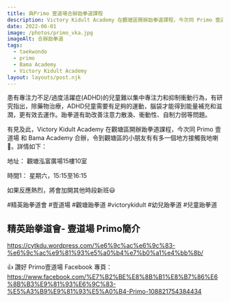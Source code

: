 ```yaml
---
title: 與Primo 壹道場合辦跆拳道課程
description: Victory Kidult Academy 在觀塘區開辦跆拳道課程，今次同 Primo 壹道場 和 Bama Academy 合辦，好讓觀塘區的小朋友有多一個鄰近的港鐵站的地方練習跆拳道。患有專注力不足/過度活躍症(ADHD)的兒童難以集中專注力和抑制衝動行為，有研究指出，除藥物治療，ADHD兒童需要有足夠的運動，腦袋才能得到能量補充和滋潤，更有效去運作。跆拳道有助改善注意力散渙、衝動性、自制力弱等問題。
date: 2022-06-01
image: /photos/primo_vka.jpg
imageAlt: 合辦跆拳道
tags:
  - taekwondo
  - primo
  - Bama Academy
  - Victory Kidult Academy
layout: layouts/post.njk
---
```


患有專注力不足/過度活躍症(ADHD)的兒童難以集中專注力和抑制衝動行為，有研究指出，除藥物治療，ADHD兒童需要有足夠的運動，腦袋才能得到能量補充和滋潤，更有效去運作。跆拳道有助改善注意力散渙、衝動性、自制力弱等問題。

有見及此，Victory Kidult Academy 在觀塘區開辦跆拳道課程，今次同 Primo 壹道場 和 Bama Academy 合辦，令到觀塘區的小朋友有有多一個地方接觸我地喇🤩。詳情如下：

地址：
觀塘泓富廣場15樓10室

時間1： 星期六，15:15至16:15

如果反應熱烈，將會加開其他時段新班😃

#精英跆拳道會
#壹道場
#觀塘跆拳道
#victorykidult
#幼兒跆拳道 #兒童跆拳道


## 精英跆拳道會- 壹道場 Primo簡介
https://cytkdu.wordpress.com/%e6%9c%ac%e6%9c%83-%e6%9c%ac%e9%81%93%e5%a0%b4%e7%b0%a1%e4%bb%8b/

👍 讚好 Primo壹道場 Facebook 專頁：
https://www.facebook.com/%E7%B2%BE%E8%8B%B1%E8%B7%86%E6%8B%B3%E9%81%93%E6%9C%83-%E5%A3%B9%E9%81%93%E5%A0%B4-Primo-108821754384434